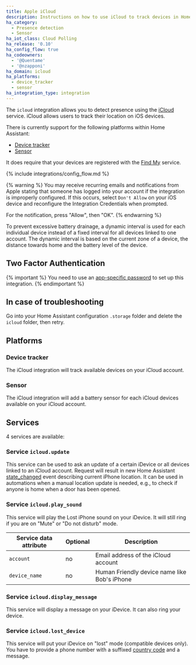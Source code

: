 ```yaml
---
title: Apple iCloud
description: Instructions on how to use iCloud to track devices in Home Assistant.
ha_category:
  - Presence detection
  - Sensor
ha_iot_class: Cloud Polling
ha_release: '0.10'
ha_config_flow: true
ha_codeowners:
  - '@Quentame'
  - '@nzapponi'
ha_domain: icloud
ha_platforms:
  - device_tracker
  - sensor
ha_integration_type: integration
---
```


The `icloud` integration allows you to detect presence using the [iCloud](https://www.icloud.com/) service. iCloud allows users to track their location on iOS devices.

There is currently support for the following platforms within Home Assistant:

- [Device tracker](#device-tracker)
- [Sensor](#sensor)

It does require that your devices are registered with the [Find My](https://www.apple.com/icloud/find-my/) service.

{% include integrations/config_flow.md %}

{% warning %}
You may receive recurring emails and notifications from Apple stating that someone has logged into your account if the integration is improperly configured. If this occurs, select `Don't Allow` on your iOS device and reconfigure the Integration Credentials when prompted.

For the notification, press "Allow", then "OK".
{% endwarning %}

To prevent excessive battery drainage, a dynamic interval is used for each individual device instead of a fixed interval for all devices linked to one account. The dynamic interval is based on the current zone of a device, the distance towards home and the battery level of the device.

## Two Factor Authentication

{% important %}
You need to use an [app-specific password](https://support.apple.com/102654) to set up this integration.
{% endimportant %}

## In case of troubleshooting

Go into your Home Assistant configuration `.storage` folder and delete the `icloud` folder, then retry.

## Platforms

### Device tracker

The iCloud integration will track available devices on your iCloud account.

### Sensor

The iCloud integration will add a battery sensor for each iCloud devices available on your iCloud account.

## Services

4 services are available:

### Service `icloud.update`

This service can be used to ask an update of a certain iDevice or all devices linked to an iCloud account. Request will result in new Home Assistant [state_changed](/docs/configuration/events/#event-state_changed) event describing current iPhone location. It can be used in automations when a manual location update is needed, e.g., to check if anyone is home when a door has been opened.

### Service `icloud.play_sound`

This service will play the Lost iPhone sound on your iDevice. It will still ring if you are on "Mute" or "Do not disturb" mode.

| Service data attribute    | Optional | Description                                             |
|---------------------------|----------|---------------------------------------------------------|
| `account`                 |       no | Email address of the iCloud account                    |
| `device_name`             |       no | Human Friendly device name like Bob's iPhone            |

### Service `icloud.display_message`

This service will display a message on your iDevice. It can also ring your device.

### Service `icloud.lost_device`

This service will put your iDevice on "lost" mode (compatible devices only). You have to provide a phone number with a suffixed [country code](https://en.wikipedia.org/wiki/List_of_country_calling_codes) and a message.
